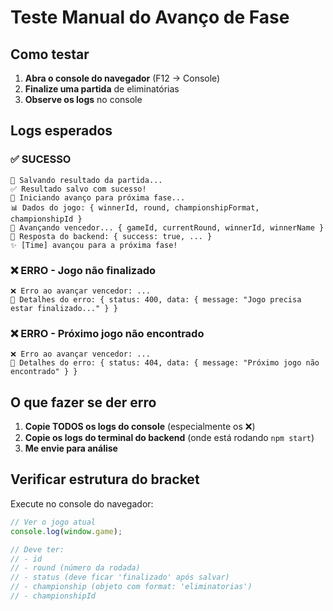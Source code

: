 # Teste Manual do Avanço de Fase

## Como testar

1. **Abra o console do navegador** (F12 → Console)
2. **Finalize uma partida** de eliminatórias
3. **Observe os logs** no console

## Logs esperados

### ✅ SUCESSO
```
🔄 Salvando resultado da partida...
✅ Resultado salvo com sucesso!
🚀 Iniciando avanço para próxima fase...
📊 Dados do jogo: { winnerId, round, championshipFormat, championshipId }
🎯 Avançando vencedor... { gameId, currentRound, winnerId, winnerName }
📨 Resposta do backend: { success: true, ... }
✨ [Time] avançou para a próxima fase!
```

### ❌ ERRO - Jogo não finalizado
```
❌ Erro ao avançar vencedor: ...
📄 Detalhes do erro: { status: 400, data: { message: "Jogo precisa estar finalizado..." } }
```

### ❌ ERRO - Próximo jogo não encontrado
```
❌ Erro ao avançar vencedor: ...
📄 Detalhes do erro: { status: 404, data: { message: "Próximo jogo não encontrado" } }
```

## O que fazer se der erro

1. **Copie TODOS os logs do console** (especialmente os ❌)
2. **Copie os logs do terminal do backend** (onde está rodando `npm start`)
3. **Me envie para análise**

## Verificar estrutura do bracket

Execute no console do navegador:
```javascript
// Ver o jogo atual
console.log(window.game);

// Deve ter:
// - id
// - round (número da rodada)
// - status (deve ficar 'finalizado' após salvar)
// - championship (objeto com format: 'eliminatorias')
// - championshipId
```
